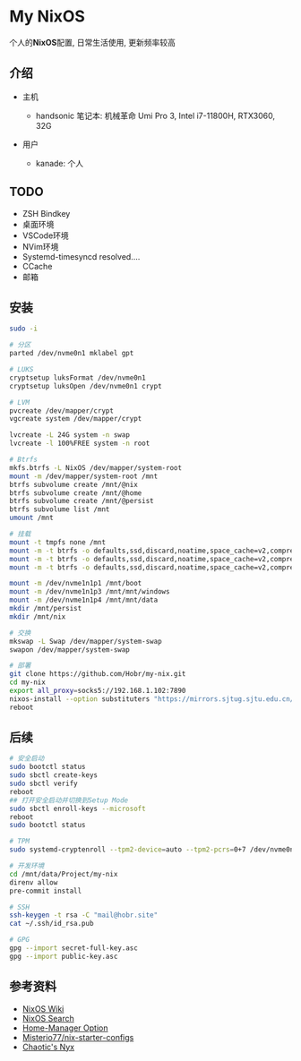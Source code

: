 # My NixOS

个人的**NixOS**配置, 日常生活使用, 更新频率较高

## 介绍

- 主机
  - handsonic 笔记本: 机械革命 Umi Pro 3, Intel i7-11800H, RTX3060, 32G

- 用户
  - kanade: 个人

## TODO

- ZSH Bindkey
- 桌面环境
- VSCode环境
- NVim环境
- Systemd-timesyncd resolved....
- CCache
- 邮箱

## 安装

```bash
sudo -i

# 分区
parted /dev/nvme0n1 mklabel gpt

# LUKS
cryptsetup luksFormat /dev/nvme0n1
cryptsetup luksOpen /dev/nvme0n1 crypt

# LVM
pvcreate /dev/mapper/crypt
vgcreate system /dev/mapper/crypt

lvcreate -L 24G system -n swap
lvcreate -l 100%FREE system -n root

# Btrfs
mkfs.btrfs -L NixOS /dev/mapper/system-root
mount -m /dev/mapper/system-root /mnt
btrfs subvolume create /mnt/@nix
btrfs subvolume create /mnt/@home
btrfs subvolume create /mnt/@persist
btrfs subvolume list /mnt
umount /mnt

# 挂载
mount -t tmpfs none /mnt
mount -m -t btrfs -o defaults,ssd,discard,noatime,space_cache=v2,compress=zstd,subvol=@nix /dev/mapper/system-root /mnt/nix
mount -m -t btrfs -o defaults,ssd,discard,noatime,space_cache=v2,compress=zstd,subvol=@home /dev/mapper/system-root /mnt/home
mount -m -t btrfs -o defaults,ssd,discard,noatime,space_cache=v2,compress=zstd,subvol=@persist /dev/mapper/system-root /mnt/persist

mount -m /dev/nvme1n1p1 /mnt/boot
mount -m /dev/nvme1n1p3 /mnt/mnt/windows
mount -m /dev/nvme1n1p4 /mnt/mnt/data
mkdir /mnt/persist
mkdir /mnt/nix

# 交换
mkswap -L Swap /dev/mapper/system-swap
swapon /dev/mapper/system-swap

# 部署
git clone https://github.com/Hobr/my-nix.git
cd my-nix
export all_proxy=socks5://192.168.1.102:7890
nixos-install --option substituters "https://mirrors.sjtug.sjtu.edu.cn/nix-channels/store" --show-trace --flake .#handsonic
reboot
```

## 后续

```bash
# 安全启动
sudo bootctl status
sudo sbctl create-keys
sudo sbctl verify
reboot
## 打开安全启动并切换到Setup Mode
sudo sbctl enroll-keys --microsoft
reboot
sudo bootctl status

# TPM
sudo systemd-cryptenroll --tpm2-device=auto --tpm2-pcrs=0+7 /dev/nvme0n1

# 开发环境
cd /mnt/data/Project/my-nix
direnv allow
pre-commit install

# SSH
ssh-keygen -t rsa -C "mail@hobr.site"
cat ~/.ssh/id_rsa.pub

# GPG
gpg --import secret-full-key.asc
gpg --import public-key.asc
```

## 参考资料

- [NixOS Wiki](https://nixos.wiki/)
- [NixOS Search](https://search.nixos.org/packages)
- [Home-Manager Option](https://mipmip.github.io/home-manager-option-search/)
- [Misterio77/nix-starter-configs](https://github.com/Misterio77/nix-starter-configs)
- [Chaotic's Nyx](https://www.nyx.chaotic.cx/)
